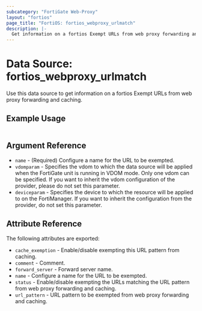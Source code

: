 ```yaml
---
subcategory: "FortiGate Web-Proxy"
layout: "fortios"
page_title: "FortiOS: fortios_webproxy_urlmatch"
description: |-
  Get information on a fortios Exempt URLs from web proxy forwarding and caching.
---
```


# Data Source: fortios_webproxy_urlmatch
Use this data source to get information on a fortios Exempt URLs from web proxy forwarding and caching.


## Example Usage

```hcl

```

## Argument Reference

* `name` - (Required) Configure a name for the URL to be exempted.
* `vdomparam` - Specifies the vdom to which the data source will be applied when the FortiGate unit is running in VDOM mode. Only one vdom can be specified. If you want to inherit the vdom configuration of the provider, please do not set this parameter.
* `deviceparam` - Specifies the device to which the resource will be applied to on the FortiManager. If you want to inherit the configuration from the provider, do not set this parameter.

## Attribute Reference

The following attributes are exported:

* `cache_exemption` - Enable/disable exempting this URL pattern from caching.
* `comment` - Comment.
* `forward_server` - Forward server name.
* `name` - Configure a name for the URL to be exempted.
* `status` - Enable/disable exempting the URLs matching the URL pattern from web proxy forwarding and caching.
* `url_pattern` - URL pattern to be exempted from web proxy forwarding and caching.
